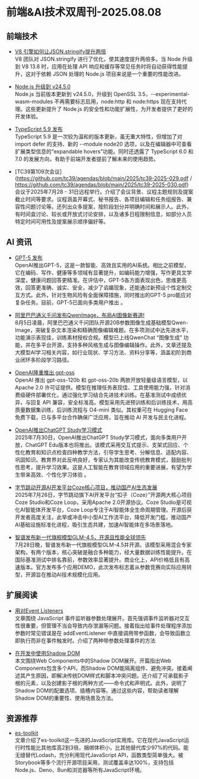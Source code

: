 # 前端&AI技术双周刊-2025.08.08

## 前端技术
- [V8 引擎如何让JSON.stringify提升两倍](https://nodeweekly.com/issues/589)
  <br>V8 团队对 JSON.stringify 进行了优化，使其速度提升两倍多。当 Node 升级到 V8 13.8 时，应用在处理 API 响应和缓存等常见任务时将自动获得性能提升，这对于依赖 JSON 处理的 Node.js 项目来说是一个重要的性能改进。

- [Node.js 升级到 v24.5.0](https://nodeweekly.com/issues/589)
  <br>Node.js 当前版本更新到 v24.5.0，升级到 OpenSSL 3.5，--experimental-wasm-modules 不再需要标志启用，node:http 和 node:https 现在支持代理。这些更新提升了 Node.js 的安全性和功能扩展性，为开发者提供了更好的开发体验。

- [TypeScript 5.9 发布](https://nodeweekly.com/issues/589)
  <br>TypeScript 5.9 是一次较为温和的版本更新，虽无重大特性，但增加了对 import defer 的支持、新的 --module node20 选项，以及在编辑器中可查看扩展类型信息的“expandable hovers”功能。同时还透露了 TypeScript 6.0 和 7.0 的发展方向，有助于前端开发者提前了解未来的使用趋势。

- [TC39第109次会议](https://github.com/tc39/agendas/blob/main/2025/tc39-2025-029.pdf / https://github.com/tc39/agendas/blob/main/2025/tc39-2025-030.pdf)
  <br>会议于2025年7月28 - 31日远程举行。介绍了会议背景、议程主题规则及提案截止时间等要求。议程涵盖开幕式、秘书报告、各项目编辑和任务组报告、兼容性问题讨论等。还列出众多提案，按阶段划分并明确时间和展示人。此外，有时间盒讨论、较长或开放式讨论安排，以及诸多日程限制信息，如部分人员特定时间可用性及提案展示顺序偏好等。

## AI 资讯
- [GPT-5 发布](https://openai.com/index/introducing-gpt-5/)
  <br>OpenAI推出GPT-5，这是一款智能、高效且实用的AI系统。相比之前模型，它在编码、写作、健康等多领域有显著提升，如编码能力增强，写作更具文学深度，健康问题回答更精准。在评估中，GPT-5各方面表现出色，思维更高效，回答更准确、诚实、安全，减少了谄媚现象，还能通过新预设个性定制交互方式。此外，针对生物风险有全面保障措施，同时推出的GPT-5 pro能应对复杂任务。目前，GPT-5已面向多类用户推出 。

- [阿里巴巴通义千问发布QwenImage，布局AI图像新赛道!](https://huggingface.co/Qwen/Qwen-Image)
  <br>8月5日凌晨，阿里巴巴通义千问团队开源20B参数图像生成基础模型Qwen-Image，突破复杂文本渲染和精确图像编辑难题。在多项测试中达先进水平，功能演示表现佳，训练素材授权合规。模型已上线QwenChat “图像生成” 功能，并在多平台开源，支持多种风格生成与图像编辑操作。此外，文章还提及大模型AI学习相关内容，如行业现状、学习方法、资料分享等，涵盖初阶到商业闭环多阶段学习路径。 

- [OpenAI隆重推出 gpt-oss](https://openai.com/zh-Hans-CN/index/introducing-gpt-oss/)
  <br>OpenAI 推出 gpt-oss-120b 和 gpt-oss-20b 两款开放轻量级语言模型，以 Apache 2.0 许可证提供。模型在推理任务表现佳、工具使用能力强，针对消费级硬件部署优化，通过强化学习结合先进技术训练。在基准测试中成绩优异，与回复 API 兼容，安全标准高。模型采用先进预训练和后训练技术，用高质量数据集训练，后训练流程与 O4-mini 类似。其权重可在 Hugging Face 免费下载，已与多平台合作确保广泛应用，旨在推动 AI 开发与民主化进程。

- [OpenAI推出ChatGPT Study学习模式](https://openai.com/zh-Hans-CN/index/chatgpt-study-mode/)
  <br>2025年7月30日，OpenAI推出ChatGPT Study学习模式，面向多类用户开放，ChatGPT Edu版本也将推出。该模式采用交互式提示、支架式回应、个性化教育和知识点检查四种教学方法，引导学生思考、分解信息、适配内容、巩固知识。教育界对此反响良好，专家认为其能改变传统教育模式，鼓励批判性思考，提升学习效果。这是人工智能在教育领域应用的重要进展，有望为学生带来高效、个性化学习体验 。

- [字节跳动开源AI开发平台Coze核心项目，推动国产AI生态发展](https://github.com/coze-dev/coze-studio)
  <br>2025年7月26日，字节跳动旗下AI开发平台“扣子（Coze）”开源两大核心项目Coze Studio和Coze Loop，采用Apache 2.0开源协议。Coze Studio是可视化AI智能体开发平台，Coze Loop专注于AI智能体全生命周期管理。开源后获开发者高度关注，此举或冲击中小型AI工作流平台，降低开发门槛，推动国产AI基础设施标准化进程，吸引生态共建，加速AI智能体在多场景落地。

- [智谱发布新一代旗舰模型GLM-4.5，开源且性能全球领先](https://huggingface.co/zai-org/GLM-4.5)
  <br>7月28日晚，智谱发布新一代旗舰模型GLM-4.5并开源。该模型采用混合专家架构，有两个版本，核心突破是融合多种能力，经大量数据训练性能提升。在国际基准测试中排名靠前，参数效率显著提升。商业化上，API价格低且有高速版本。官方发布多个应用DEMO，此次发布标志着从参数竞赛向实际应用转型，开源旨在推动AI技术规模化应用。

## 扩展阅读
- [用对Event Listeners](https://www.smashingmagazine.com/2025/07/handling-javascript-event-listeners-parameters/)
  <br>文章围绕 JavaScript 事件监听器参数处理展开。首先强调事件监听器对交互性很重要，但管理不当会导致内存泄漏等问题。接着指出给事件处理程序添加参数时常见错误是在 addEventListener 中直接调用带参函数，会导致函数立即执行而非在事件触发时。介绍了两种带参数处理事件的方法

- [在开发中使用Shadow DOM](https://www.smashingmagazine.com/2025/07/web-components-working-with-shadow-dom/)
  <br>本文围绕Web Components中的Shadow DOM展开。开篇指出Web Components包含多个API，而Shadow DOM能隔离组件、避免冲突。接着阐述其产生原因，即解决传统DOM样式和脚本冲突问题。还介绍了可承载影子根的元素，以及创建影子根的两种方式——命令式和声明式。此外，说明了Shadow DOM的配置选项、插槽内容等。通过这些内容，帮助读者理解Shadow DOM的重要性、使用场景及方法。

## 资源推荐
- [es-toolkit](https://es-toolkit.dev/)
  <br>文章介绍了es-toolkit这一先进的JavaScript实用库。它在现代JavaScript运行时性能比其他库高2到3倍，捆绑体积小，比其他替代库少97%的代码。能无缝替代Lodash，充分利用现代JavaScript API，函数类型简单强大。被Storybook等多个流行开源项目采用，测试覆盖率达100%，支持包括Node.js、Deno、Bun和浏览器等所有JavaScript环境。 

